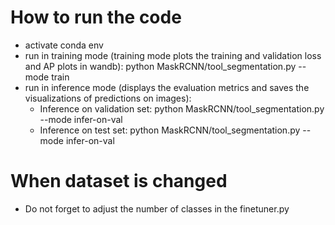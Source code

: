 # How to run the code
- activate conda env 
- run in training mode (training mode plots the training and validation loss and AP plots in wandb): python MaskRCNN/tool_segmentation.py --mode train
- run in inference mode (displays the evaluation metrics and saves the visualizations of predictions on images):
    - Inference on validation set: python MaskRCNN/tool_segmentation.py --mode infer-on-val
    - Inference on test set: python MaskRCNN/tool_segmentation.py --mode infer-on-val

# When dataset is changed
- Do not forget to adjust the number of classes in the finetuner.py
